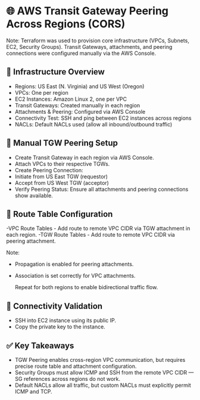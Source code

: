 # 🌐 AWS Transit Gateway Peering Across Regions (CORS)
Note: Terraform was used to provision core infrastructure (VPCs, Subnets, EC2, Security Groups). Transit Gateways, attachments, and peering connections were configured manually via the AWS Console.


## 🧱 Infrastructure Overview
- Regions: US East (N. Virginia) and US West (Oregon)
- VPCs: One per region
- EC2 Instances: Amazon Linux 2, one per VPC
- Transit Gateways: Created manually in each region
- Attachments & Peering: Configured via AWS Console
- Connectivity Test: SSH and ping between EC2 instances across regions
- NACLs: Default NACLs used (allow all inbound/outbound traffic)

## 🔗 Manual TGW Peering Setup
- Create Transit Gateway in each region via AWS Console.
- Attach VPCs to their respective TGWs.
- Create Peering Connection:
- Initiate from US East TGW (requestor)
- Accept from US West TGW (acceptor)
- Verify Peering Status: Ensure all attachments and peering connections show available.


## 📍 Route Table Configuration
-VPC Route Tables
	- Add route to remote VPC CIDR via TGW attachment in each region.
-TGW Route Tables
	- Add route to remote VPC CIDR via peering attachment.
	
Note:
- Propagation is enabled for peering attachments.
- Association is set correctly for VPC attachments.

	Repeat for both regions to enable bidirectional traffic flow.

## 🧪 Connectivity Validation
- SSH into EC2 instance using its public IP.
- Copy the private key to the instance.


## ✅ Key Takeaways
- TGW Peering enables cross-region VPC communication, but requires precise route table and attachment configuration.
- Security Groups must allow ICMP and SSH from the remote VPC CIDR — SG references across regions do not work.
- Default NACLs allow all traffic, but custom NACLs must explicitly permit ICMP and TCP.



